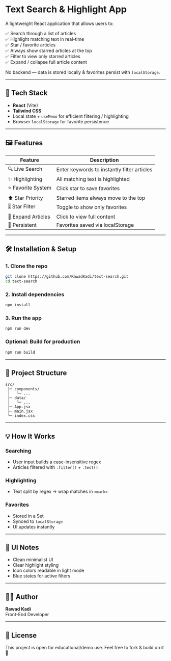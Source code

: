# Text Search & Highlight App

A lightweight React application that allows users to:

✅ Search through a list of articles  
✅ Highlight matching text in real-time  
✅ Star / favorite articles  
✅ Always show starred articles at the top  
✅ Filter to view only starred articles  
✅ Expand / collapse full article content

No backend — data is stored locally & favorites persist with `localStorage`.

---

## 🚀 Tech Stack

- **React** (Vite)
- **Tailwind CSS**
- Local state + `useMemo` for efficient filtering / highlighting
- Browser `localStorage` for favorite persistence

---

## 🖼️ Features

| Feature            | Description                                 |
| ------------------ | ------------------------------------------- |
| 🔍 Live Search     | Enter keywords to instantly filter articles |
| ✨ Highlighting    | All matching text is highlighted            |
| ⭐ Favorite System | Click star to save favorites                |
| ⬆️ Star Priority   | Starred items always move to the top        |
| 🎚️ Star Filter     | Toggle to show only favorites               |
| 📂 Expand Articles | Click to view full content                  |
| 💾 Persistent      | Favorites saved via localStorage            |

---

## 🛠️ Installation & Setup

### 1. Clone the repo

```bash
git clone https://github.com/RawadKadi/text-search.git
cd text-search
```

### 2. Install dependencies

```bash
npm install
```

### 3. Run the app

```bash
npm run dev
```

### Optional: Build for production

```bash
npm run build
```

---

## 📁 Project Structure

```
src/
 ├─ components/
 │   └─ ...
 ├─ data/
 │   └─ ...
 ├─ App.jsx
 ├─ main.jsx
 └─ index.css
```

---

## 💡 How It Works

### Searching

- User input builds a case-insensitive regex
- Articles filtered with `.filter()` + `.test()`

### Highlighting

- Text split by regex → wrap matches in `<mark>`

### Favorites

- Stored in a Set
- Synced to `localStorage`
- UI updates instantly

---

## 🎨 UI Notes

- Clean minimalist UI
- Clear highlight styling
- Icon colors readable in light mode
- Blue states for active filters

---

## 👨‍💻 Author

**Rawad Kadi**  
Front-End Developer

---

## 📄 License

This project is open for educational/demo use. Feel free to fork & build on it 🤝
